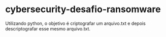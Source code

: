 # cybersecurity-desafio-ransomware

Utilizando python, o objetivo é criptografar um arquivo.txt e depois descriptografar esse mesmo arquivo.txt.


